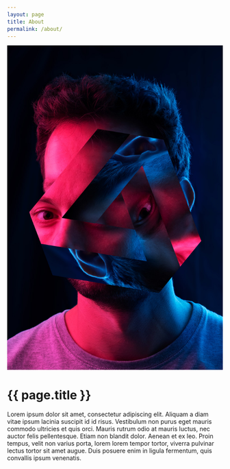 ```yaml
---
layout: page
title: About
permalink: /about/
---
```


<div class="profile">
  <a data-fancybox="image" href="/assets/photos/transhumanism/01.jpg">
    <img src="/assets/photos/transhumanism/01.jpg" alt="Teun Zengerink">
  </a>
</div>

<div class="about">
  <h1>{{ page.title }}</h1>
  <p>
    Lorem ipsum dolor sit amet, consectetur adipiscing elit. Aliquam a diam vitae ipsum lacinia suscipit id id risus. Vestibulum non purus eget mauris commodo ultricies et quis orci. Mauris rutrum odio at mauris luctus, nec auctor felis pellentesque. Etiam non blandit dolor. Aenean et ex leo. Proin tempus, velit non varius porta, lorem lorem tempor tortor, viverra pulvinar lectus tortor sit amet augue. Duis posuere enim in ligula fermentum, quis convallis ipsum venenatis.
  </p>
</div>
